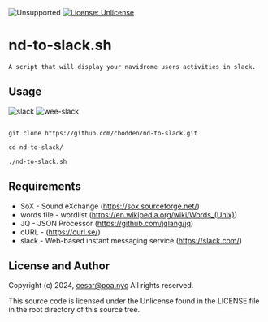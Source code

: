 ![Unsupported](https://img.shields.io/badge/development_status-in_progress-green.svg)
[![License: Unlicense](https://img.shields.io/badge/license-Unlicense-blue.svg)](http://unlicense.org/)

nd-to-slack.sh
====

    A script that will display your navidrome users activities in slack.


Usage
----
![slack](https://i.imgur.com/P1tBIBD.png)
![wee-slack](https://i.imgur.com/OktObJI.png)

<pre><code>
git clone https://github.com/cbodden/nd-to-slack.git

cd nd-to-slack/

./nd-to-slack.sh
</code></pre>

Requirements
----

- SoX - Sound eXchange (https://sox.sourceforge.net/)
- words file - wordlist (https://en.wikipedia.org/wiki/Words_(Unix)) 
- JQ - JSON Processor (https://github.com/jqlang/jq)
- cURL - (https://curl.se/)
- slack - Web-based instant messaging service (https://slack.com/)


License and Author
----

Copyright (c) 2024, cesar@poa.nyc
All rights reserved.

This source code is licensed under the Unlicense
found in the LICENSE file in the root directory of this
source tree.
